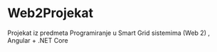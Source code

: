 # Web2Projekat
Projekat iz predmeta Programiranje u Smart Grid sistemima (Web 2) , Angular + .NET Core
